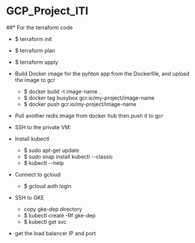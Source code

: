 # GCP_Project_ITI

##* For the terraform code
  * $ terraform init
  * $ terraform plan
  * $ terraform apply

* Build Docker image for the pyhton app from the Dockerfile, and upload the image to gcr
  * $ docker build -t image-name .
  * $ docker tag busybox gcr.io/my-project/image-name
  * $ docker push gcr.io/my-project/image-name

* Pull another redis image from docker hub then push it to gcr

* SSH to the private VM:

* Install kubectl
  * $ sudo apt-get update
  * $ sudo snap install kubectl --classic
  * $ kubectl --help

* Connect to gcloud
  * $ gcloud auth login

* SSH to GKE
  * copy gke-dep directory
  * $ kubectl create -Rf gke-dep
  * $ kubectl get svc

* get the load balancer IP and port 


